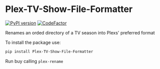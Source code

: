 # Plex-TV-Show-File-Formatter

[![PyPI version](https://badge.fury.io/py/Plex-TV-Show-File-Formatter.svg)](https://badge.fury.io/py/Plex-TV-Show-File-Formatter) [![CodeFactor](https://www.codefactor.io/repository/github/matthewkayne/plex-tv-show-file-formatter/badge)](https://www.codefactor.io/repository/github/matthewkayne/plex-tv-show-file-formatter)

Renames an orded directory of a TV season into Plexs' preferred format

To install the package use:

```bash
pip install Plex-TV-Show-File-Formatter
```

Run buy calling `plex-rename`
